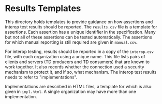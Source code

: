 # Results Templates

This directory holds templates to provide guidance on how assertions and interop test results should be reported.
The `results.csv` file is a template for assertions.  Each assertion has a unique identifier in the specification. 
Many but not all of these assertions can be tested automatically.  The assertions for which manual reporting is still 
required are given in `manual.csv`.

For interop testing, results should be reported in a copy of the `interop.csv` file, with each organization using
a unique name.  This file lists pairs of clients and servers (TD producers and TD consumers) that are known to
work together.  It also records whether the connection used a security mechanism to protect it, and if so, what mechanism.
The interop test results needs to refer to "implementations".  

Implementations are described in HTML files,
a template for which is also given in `impl.html`.
A single organization may have more than one implementation.
